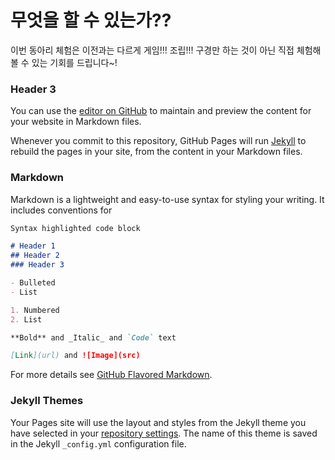 

# 무엇을 할 수 있는가??

이번 동아리 체험은 이전과는 다르게 게임!!! 조립!!! 구경만 하는 것이 아닌 직접 체험해볼 수 있는 기회를 드립니다~!

### Header 3


You can use the [editor on GitHub](https://github.com/OtakoidTony/craft/edit/master/README.md) to maintain and preview the content for your website in Markdown files.

Whenever you commit to this repository, GitHub Pages will run [Jekyll](https://jekyllrb.com/) to rebuild the pages in your site, from the content in your Markdown files.

### Markdown

Markdown is a lightweight and easy-to-use syntax for styling your writing. It includes conventions for

```markdown
Syntax highlighted code block

# Header 1
## Header 2
### Header 3

- Bulleted
- List

1. Numbered
2. List

**Bold** and _Italic_ and `Code` text

[Link](url) and ![Image](src)
```

For more details see [GitHub Flavored Markdown](https://guides.github.com/features/mastering-markdown/).

### Jekyll Themes

Your Pages site will use the layout and styles from the Jekyll theme you have selected in your [repository settings](https://github.com/OtakoidTony/craft/settings). The name of this theme is saved in the Jekyll `_config.yml` configuration file.



